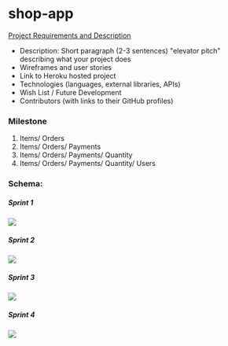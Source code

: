 # shop-app
[Project Requirements and Description](https://github.com/sf-wdi-gaia/project-03#project-planning-deliverables)
* Description: Short paragraph (2-3 sentences) "elevator pitch" describing what your project does
* Wireframes and user stories
* Link to Heroku hosted project
* Technologies (languages, external libraries, APIs)
* Wish List / Future Development
* Contributors (with links to their GitHub profiles)


### Milestone
 1. Items/ Orders
 2. Items/ Orders/ Payments
 3. Items/ Orders/ Payments/ Quantity
 4. Items/ Orders/ Payments/ Quantity/ Users
 
 
### Schema:
##### Sprint 1
![](https://dl.dropboxusercontent.com/s/1wr08vlwt5claop/modesl.jpg?dl=0)
 
##### Sprint 2 
![](https://dl.dropboxusercontent.com/s/nlvwjc61s643azx/models2.jpg?dl=0)
 
##### Sprint 3
![](https://dl.dropboxusercontent.com/s/d8wrwafkkkhktgg/models3.jpg?dl=0)

##### Sprint 4
![](https:///dl.dropboxusercontent.com/s/bzjhcg9uzc72t2i/models4.jpg?dl=0)



